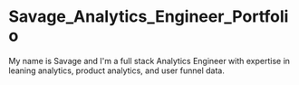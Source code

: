 # Savage_Analytics_Engineer_Portfolio
My name is Savage and I'm a full stack Analytics Engineer with expertise in leaning analytics, product analytics, and user funnel data. 
